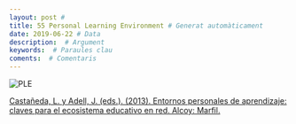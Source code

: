 ```yaml
---
layout: post #
title: 55 Personal Learning Environment # Generat automàticament
date: 2019-06-22 # Data
description:  # Argument
keywords:  # Paraules clau
coments:  # Comentaris
---
```


![PLE](https://www.um.es/ple/libro/imagenes/portada2.png)

[Castañeda, L. y Adell, J. (eds.). (2013). Entornos personales de aprendizaje: claves para el ecosistema educativo en red. Alcoy: Marfil.](https://digitum.um.es/xmlui/bitstream/10201/30427/1/CastanedayAdelllibroPLE.pdf)